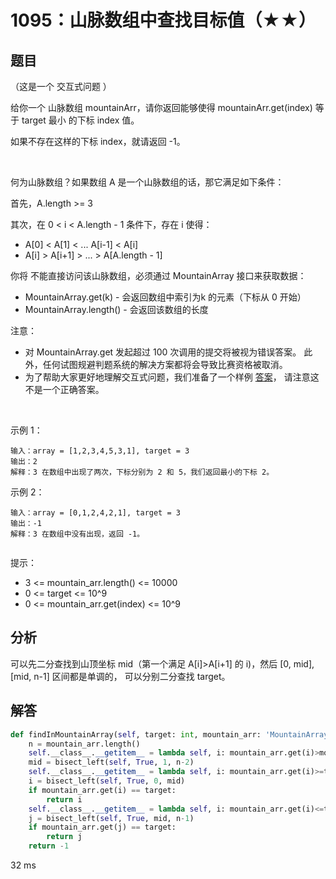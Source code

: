 # 1095：山脉数组中查找目标值（★★）




## 题目

（这是一个 交互式问题 ）

给你一个 山脉数组 mountainArr，请你返回能够使得 mountainArr.get(index) 等于 target 最小 的下标 index 值。

如果不存在这样的下标 index，就请返回 -1。

 

何为山脉数组？如果数组 A 是一个山脉数组的话，那它满足如下条件：

首先，A.length >= 3

其次，在 0 < i < A.length - 1 条件下，存在 i 使得：
- A[0] < A[1] < ... A[i-1] < A[i]
- A[i] > A[i+1] > ... > A[A.length - 1]
 

你将 不能直接访问该山脉数组，必须通过 MountainArray 接口来获取数据：
- MountainArray.get(k) - 会返回数组中索引为k 的元素（下标从 0 开始）
- MountainArray.length() - 会返回该数组的长度
 

注意：
- 对 MountainArray.get 发起超过 100 次调用的提交将被视为错误答案。
此外，任何试图规避判题系统的解决方案都将会导致比赛资格被取消。
- 为了帮助大家更好地理解交互式问题，我们准备了一个样例 [答案](https://leetcode-cn.com/playground/RKhe3ave)，
请注意这 不是一个正确答案。

 

示例 1：

    输入：array = [1,2,3,4,5,3,1], target = 3
    输出：2
    解释：3 在数组中出现了两次，下标分别为 2 和 5，我们返回最小的下标 2。
示例 2：

    输入：array = [0,1,2,4,2,1], target = 3
    输出：-1
    解释：3 在数组中没有出现，返回 -1。
     

提示：
- 3 <= mountain_arr.length() <= 10000
- 0 <= target <= 10^9
- 0 <= mountain_arr.get(index) <= 10^9

## 分析

可以先二分查找到山顶坐标 mid（第一个满足 A[i]>A[i+1] 的 i)，然后 [0, mid], [mid, n-1] 区间都是单调的，
可以分别二分查找 target。

## 解答

```python
def findInMountainArray(self, target: int, mountain_arr: 'MountainArray') -> int:
    n = mountain_arr.length()
    self.__class__.__getitem__ = lambda self, i: mountain_arr.get(i)>mountain_arr.get(i+1)
    mid = bisect_left(self, True, 1, n-2)
    self.__class__.__getitem__ = lambda self, i: mountain_arr.get(i)>=target
    i = bisect_left(self, True, 0, mid)
    if mountain_arr.get(i) == target:
        return i
    self.__class__.__getitem__ = lambda self, i: mountain_arr.get(i)<=target
    j = bisect_left(self, True, mid, n-1)
    if mountain_arr.get(j) == target:
        return j
    return -1
```
32 ms
